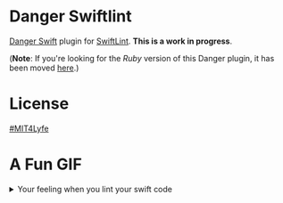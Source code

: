 # Danger Swiftlint

[Danger Swift](https://github.com/danger/danger-swift) plugin for [SwiftLint](https://github.com/realm/SwiftLint/). **This is a work in progress**.

(**Note**: If you're looking for the _Ruby_ version of this Danger plugin, it has been moved [here](https://github.com/ashfurrow/danger-ruby-swiftlint).)

# License

[#MIT4Lyfe](LICENSE)

# A Fun GIF

<details>
<summary>Your feeling when you lint your swift code</summary>
<img src="https://imgur.com/L6NkEtz.gif" />
</details>
